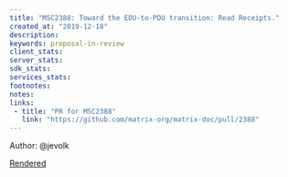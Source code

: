 ```yaml
---
title: "MSC2388: Toward the EDU-to-PDU transition: Read Receipts."
created_at: "2019-12-18"
description:
keywords: proposal-in-review
client_stats:
server_stats:
sdk_stats:
services_stats:
footnotes:
notes:
links:
 - title: "PR for MSC2388"
   link: "https://github.com/matrix-org/matrix-doc/pull/2388"
---
```

Author: @jevolk

[Rendered](https://github.com/matrix-construct/matrix-refreshed/blob/jevolk/edu_as_pdu__receipts/proposals/2388-edu-as-pdu--receipt.md)
